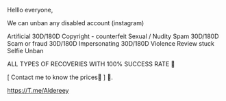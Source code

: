 Helllo everyone,

We can unban any disabled account (instagram)

Artificial 30D/180D
Copyright - counterfeit
Sexual / Nudity
Spam 30D/180D
Scam or fraud 30D/180D
Impersonating 30D/180D
Violence
Review stuck
Selfie Unban

ALL TYPES OF RECOVERIES WITH 100% SUCCESS RATE 💎

[ Contact me to know the prices🤝 ] 🌟.

https://T.me/Aldereey
